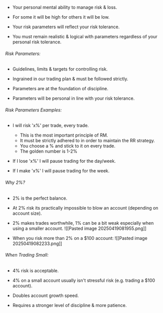 
- Your personal mental ability to manage risk & loss.

- For some it will be high for others it will be low.

- Your risk parameters will reflect your risk tolerance.

- You must remain realistic & logical with parameters regardless of your personal risk tolerance.

###### Risk Parameters:

- Guidelines, limits & targets for controlling risk.

- Ingrained in our trading plan & must be followed strictly.

- Parameters are at the foundation of discipline.

- Parameters will be personal in line with your risk tolerance.

###### Risk Parameters Examples:

- I will risk 'x%' per trade, every trade.
	- This is the most important principle of RM.
	- It must be strictly adhered to in order to maintain the RR strategy.
	- You choose a % and stick to it on every trade.
	- The golden number is 1-2%

- If I lose  'x%' I will pause trading for the day/week.

- If I make  'x%' I will pause trading for the week.

###### Why 2%?

- 2% is the perfect balance.

- At 2% risk its practically impossible to blow an account (depending on account size).

- 2% makes trades worthwhile, 1% can be a bit weak especially when using a smaller account.
	![[Pasted image 20250419081955.png]]

- When you risk more than 2% on a $100 account:
	![[Pasted image 20250419082233.png]]

###### When Trading Small:

- 4% risk is acceptable.

- 4% on a small account usually isn't stressful risk (e.g. trading a $100 account).

- Doubles account growth speed.

- Requires a stronger level of discipline & more patience.